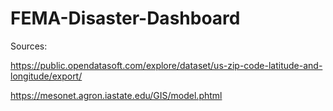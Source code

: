 # FEMA-Disaster-Dashboard

Sources:

https://public.opendatasoft.com/explore/dataset/us-zip-code-latitude-and-longitude/export/

https://mesonet.agron.iastate.edu/GIS/model.phtml